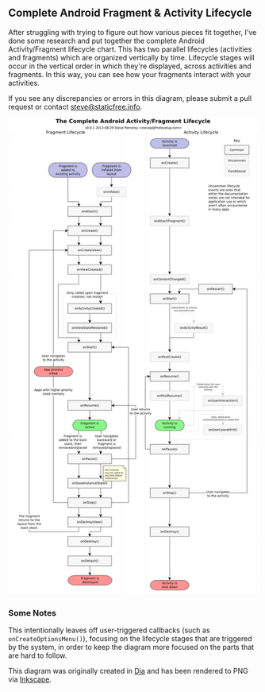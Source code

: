 Complete Android Fragment & Activity Lifecycle
----------------------------------------------

After struggling with trying to figure out how various pieces fit together,
I've done some research and put together the complete Android Activity/Fragment
lifecycle chart. This has two parallel lifecycles (activities and fragments)
which are organized vertically by time. Lifecycle stages will occur in the
vertical order in which they're displayed, across activities and fragments. In
this way, you can see how your fragments interact with your activities.

If you see any discrepancies or errors in this diagram, please submit a pull
request or contact [steve@staticfree.info](mailto:steve@staticfree.info).

![A Complete Android Fragment & Activity Lifecycle](complete_android_fragment_lifecycle.png)

### Some Notes

This intentionally leaves off user-triggered callbacks (such as
`onCreateOptionsMenu()`), focusing on the lifecycle stages that are triggered
by the system, in order to keep the diagram more focused on the parts that are
hard to follow.

This diagram was originally created in [Dia][] and has been rendered to PNG via
[Inkscape][].

[Dia]: http://dia-installer.de/
[Inkscape]: http://inkscape.org/
